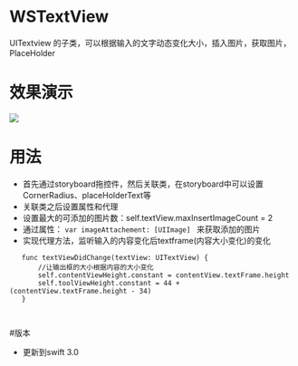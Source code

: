 # WSTextView
UITextview 的子类，可以根据输入的文字动态变化大小，插入图片，获取图片，PlaceHolder

# 效果演示

![](http://7xq8l3.com1.z0.glb.clouddn.com/textView.gif)
# 用法
 * 首先通过storyboard拖控件，然后关联类，在storyboard中可以设置CornerRadius、placeHolderText等
 * 关联类之后设置属性和代理
 * 设置最大的可添加的图片数：self.textView.maxInsertImageCount = 2
 * 通过属性： `var imageAttachement: [UIImage] ` 来获取添加的图片
 * 实现代理方法，监听输入的内容变化后textframe(内容大小变化)的变化
 
 ```
    func textViewDidChange(textView: UITextView) {
        //让输出框的大小根据内容的大小变化
        self.contentViewHeight.constant = contentView.textFrame.height
        self.toolViewHeight.constant = 44 + (contentView.textFrame.height - 34)
    }
    
 	
 ```
 
#版本
 
* 更新到swift 3.0
 

